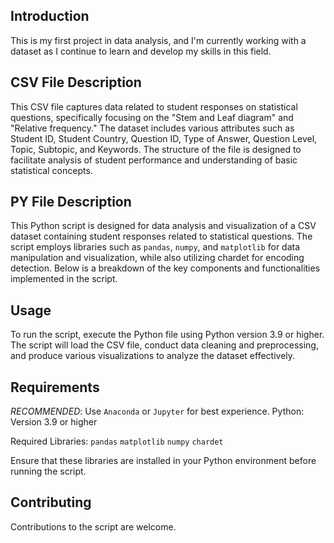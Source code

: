 ## Introduction
This is my first project in data analysis, and I'm currently working with a dataset as I continue to learn and develop my skills in this field.

## CSV File Description
This CSV file captures data related to student responses on statistical questions, specifically focusing on the "Stem and Leaf diagram" and "Relative frequency." The dataset includes various attributes such as Student ID, Student Country, Question ID, Type of Answer, Question Level, Topic, Subtopic, and Keywords. The structure of the file is designed to facilitate analysis of student performance and understanding of basic statistical concepts.

## PY File Description
This Python script is designed for data analysis and visualization of a CSV dataset containing student responses related to statistical questions. The script employs libraries such as `pandas`, `numpy`, and `matplotlib` for data manipulation and visualization, while also utilizing chardet for encoding detection. Below is a breakdown of the key components and functionalities implemented in the script.

## Usage
To run the script, execute the Python file using Python version 3.9 or higher. The script will load the CSV file, conduct data cleaning and preprocessing, and produce various visualizations to analyze the dataset effectively.

## Requirements
*RECOMMENDED*: Use `Anaconda` or `Jupyter` for best experience.
Python:
Version 3.9 or higher


Required Libraries:
`pandas`
`matplotlib`
`numpy`
`chardet`


Ensure that these libraries are installed in your Python environment before running the script.

## Contributing
Contributions to the script are welcome.